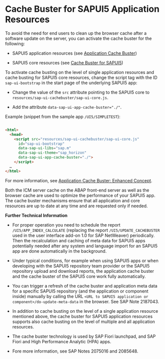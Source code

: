 <!-- loio4cfe7eff3001447a9d4b0abeaba95166 -->

# Cache Buster for SAPUI5 Application Resources

To avoid the need for end users to clean up the browser cache after a software update on the server, you can activate the cache buster for the following:

-   SAPUI5 application resources \(see [Application Cache Buster](../04_Essentials/application-cache-buster-ff7aced.md)\)

-   SAPUI5 core resources \(see [Cache Buster for SAPUI5](../04_Essentials/cache-buster-for-sapui5-91f0809.md)\)


To activate cache busting on the level of single application resources and cache busting for SAPUI5 core resources, change the script tag with the ID `sap-ui-bootstrap` in the start page of the underlying SAPUI5 app:

-   Change the value of the `src` attribute pointing to the SAPUI5 core to `resources/sap-ui-cachebuster/sap-ui-core.js`.

-   Add the attribute `data-sap-ui-app-cache-buster="./"`.


Example \(snippet from the sample app `/UI5/SIMPLETEST`\):

```html

<html>
  <head>
    <script src="resources/sap-ui-cachebuster/sap-ui-core.js"
      id="sap-ui-bootstrap"
      data-sap-ui-libs="sap.m"
      data-sap-ui-theme="sap_horizon"
      data-sap-ui-app-cache-buster="./">
    </script>
  …
</html>
```

For more information, see [Application Cache Buster: Enhanced Concept](../04_Essentials/application-cache-buster-enhanced-concept-94e0c33.md).

Both the ICM server cache on the ABAP front-end server as well as the browser cache are used to optimize the performance of your SAPUI5 app. The cache buster mechanisms ensure that all application and core resources are up to date at any time and are requested only if needed.

**Further Technical Information**

-   For proper operation you need to schedule the report `/UI5/APP_INDEX_CALCULATE` \(replacing the report `/UI5/UPDATE_CACHEBUSTER` used in the user interface add-on 1.0 for SAP NetWeaver\) periodically. Then the recalculation and caching of meta data for SAPUI5 apps potentially needed after any system and language import for an SAPUI5 app are done automatically in the background.

-   Under typical conditions, for example when using SAPUI5 apps or when developing with the SAPUI5 repository team provider or the SAPUI5 repository upload and download reports, the application cache buster and the cache buster of the SAPUI5 core work fully automatically.

-   You can trigger a refresh of the cache buster and application meta data for a specific SAPUI5 repository \(and the application or component inside\) manually by calling the URL `<URL to SAPUI5 application or component>/do-update-meta-data` in the browser. See SAP Note 2187043.

-   In addition to cache busting on the level of a single application resource mentioned above, the cache buster for SAPUI5 application resources supports also cache busting on the level of multiple and all application resources.

-   The cache buster technology is used by SAP Fiori launchpad, and SAP Fiori and High Performance Analytic \(HPA\) apps.

-   Fore more information, see SAP Notes 2075016 and 2085648.

